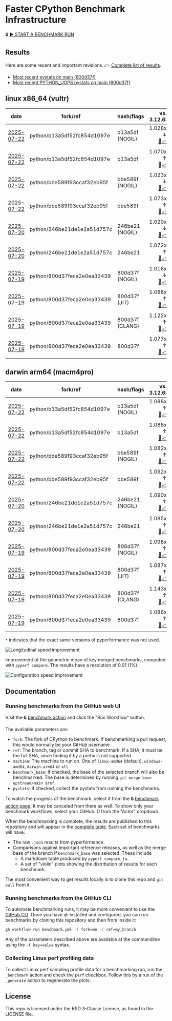 # Faster CPython Benchmark Infrastructure

🔒 [▶️ START A BENCHMARK RUN](../../actions/workflows/benchmark.yml)

## Results

Here are some recent and important revisions. 👉 [Complete list of results](RESULTS.md).

<!-- START table -->
- [Most recent  pystats on main (800d37f)](results/bm-20250719-3.15.0a0-800d37f/bm-20250719-vultr-x86_64-python-800d37feca2e0ea33439-3.15.0a0-800d37f-pystats.md)
- [Most recent PYTHON_UOPS pystats on main (800d37f)](results/bm-20250719-3.15.0a0-800d37f-PYTHON_UOPS/bm-20250719-vultr-x86_64-python-800d37feca2e0ea33439-3.15.0a0-800d37f-pystats.md)

## linux x86_64 (vultr)
| date | fork/ref | hash/flags | vs. 3.12.6: | vs. 3.13.0rc2: | vs. base: |
| --- | --- | --- | ---: | ---: | ---: |
| [2025-07-22](results/bm-20250722-3.15.0a0-b13a5df-NOGIL) | python/b13a5df52fc854d1097e | b13a5df (NOGIL) | 1.028x ↓<br>[📄](results/bm-20250722-3.15.0a0-b13a5df-NOGIL/bm-20250722-vultr-x86_64-python-b13a5df52fc854d1097e-3.15.0a0-b13a5df-vs-3.12.6.md)[📈](results/bm-20250722-3.15.0a0-b13a5df-NOGIL/bm-20250722-vultr-x86_64-python-b13a5df52fc854d1097e-3.15.0a0-b13a5df-vs-3.12.6.svg) | 1.060x ↓<br>[📄](results/bm-20250722-3.15.0a0-b13a5df-NOGIL/bm-20250722-vultr-x86_64-python-b13a5df52fc854d1097e-3.15.0a0-b13a5df-vs-3.13.0rc2.md)[📈](results/bm-20250722-3.15.0a0-b13a5df-NOGIL/bm-20250722-vultr-x86_64-python-b13a5df52fc854d1097e-3.15.0a0-b13a5df-vs-3.13.0rc2.svg) | 1.097x ↓<br>[📄](results/bm-20250722-3.15.0a0-b13a5df-NOGIL/bm-20250722-vultr-x86_64-python-b13a5df52fc854d1097e-3.15.0a0-b13a5df-vs-base.md)[📈](results/bm-20250722-3.15.0a0-b13a5df-NOGIL/bm-20250722-vultr-x86_64-python-b13a5df52fc854d1097e-3.15.0a0-b13a5df-vs-base.svg)[🧠](results/bm-20250722-3.15.0a0-b13a5df-NOGIL/bm-20250722-vultr-x86_64-python-b13a5df52fc854d1097e-3.15.0a0-b13a5df-vs-base-mem.svg) |
| [2025-07-22](results/bm-20250722-3.15.0a0-b13a5df) | python/b13a5df52fc854d1097e | b13a5df | 1.070x ↑<br>[📄](results/bm-20250722-3.15.0a0-b13a5df/bm-20250722-vultr-x86_64-python-b13a5df52fc854d1097e-3.15.0a0-b13a5df-vs-3.12.6.md)[📈](results/bm-20250722-3.15.0a0-b13a5df/bm-20250722-vultr-x86_64-python-b13a5df52fc854d1097e-3.15.0a0-b13a5df-vs-3.12.6.svg) | 1.034x ↑<br>[📄](results/bm-20250722-3.15.0a0-b13a5df/bm-20250722-vultr-x86_64-python-b13a5df52fc854d1097e-3.15.0a0-b13a5df-vs-3.13.0rc2.md)[📈](results/bm-20250722-3.15.0a0-b13a5df/bm-20250722-vultr-x86_64-python-b13a5df52fc854d1097e-3.15.0a0-b13a5df-vs-3.13.0rc2.svg) |  |
| [2025-07-22](results/bm-20250722-3.15.0a0-bbe589f-NOGIL) | python/bbe589f93ccaf32eb95f | bbe589f (NOGIL) | 1.023x ↓<br>[📄](results/bm-20250722-3.15.0a0-bbe589f-NOGIL/bm-20250722-vultr-x86_64-python-bbe589f93ccaf32eb95f-3.15.0a0-bbe589f-vs-3.12.6.md)[📈](results/bm-20250722-3.15.0a0-bbe589f-NOGIL/bm-20250722-vultr-x86_64-python-bbe589f93ccaf32eb95f-3.15.0a0-bbe589f-vs-3.12.6.svg) | 1.056x ↓<br>[📄](results/bm-20250722-3.15.0a0-bbe589f-NOGIL/bm-20250722-vultr-x86_64-python-bbe589f93ccaf32eb95f-3.15.0a0-bbe589f-vs-3.13.0rc2.md)[📈](results/bm-20250722-3.15.0a0-bbe589f-NOGIL/bm-20250722-vultr-x86_64-python-bbe589f93ccaf32eb95f-3.15.0a0-bbe589f-vs-3.13.0rc2.svg) | 1.095x ↓<br>[📄](results/bm-20250722-3.15.0a0-bbe589f-NOGIL/bm-20250722-vultr-x86_64-python-bbe589f93ccaf32eb95f-3.15.0a0-bbe589f-vs-base.md)[📈](results/bm-20250722-3.15.0a0-bbe589f-NOGIL/bm-20250722-vultr-x86_64-python-bbe589f93ccaf32eb95f-3.15.0a0-bbe589f-vs-base.svg)[🧠](results/bm-20250722-3.15.0a0-bbe589f-NOGIL/bm-20250722-vultr-x86_64-python-bbe589f93ccaf32eb95f-3.15.0a0-bbe589f-vs-base-mem.svg) |
| [2025-07-22](results/bm-20250722-3.15.0a0-bbe589f) | python/bbe589f93ccaf32eb95f | bbe589f | 1.073x ↑<br>[📄](results/bm-20250722-3.15.0a0-bbe589f/bm-20250722-vultr-x86_64-python-bbe589f93ccaf32eb95f-3.15.0a0-bbe589f-vs-3.12.6.md)[📈](results/bm-20250722-3.15.0a0-bbe589f/bm-20250722-vultr-x86_64-python-bbe589f93ccaf32eb95f-3.15.0a0-bbe589f-vs-3.12.6.svg) | 1.037x ↑<br>[📄](results/bm-20250722-3.15.0a0-bbe589f/bm-20250722-vultr-x86_64-python-bbe589f93ccaf32eb95f-3.15.0a0-bbe589f-vs-3.13.0rc2.md)[📈](results/bm-20250722-3.15.0a0-bbe589f/bm-20250722-vultr-x86_64-python-bbe589f93ccaf32eb95f-3.15.0a0-bbe589f-vs-3.13.0rc2.svg) |  |
| [2025-07-20](results/bm-20250720-3.15.0a0-246be21-NOGIL) | python/246be21de1e2a51d757c | 246be21 (NOGIL) | 1.020x ↓<br>[📄](results/bm-20250720-3.15.0a0-246be21-NOGIL/bm-20250720-vultr-x86_64-python-246be21de1e2a51d757c-3.15.0a0-246be21-vs-3.12.6.md)[📈](results/bm-20250720-3.15.0a0-246be21-NOGIL/bm-20250720-vultr-x86_64-python-246be21de1e2a51d757c-3.15.0a0-246be21-vs-3.12.6.svg) | 1.053x ↓<br>[📄](results/bm-20250720-3.15.0a0-246be21-NOGIL/bm-20250720-vultr-x86_64-python-246be21de1e2a51d757c-3.15.0a0-246be21-vs-3.13.0rc2.md)[📈](results/bm-20250720-3.15.0a0-246be21-NOGIL/bm-20250720-vultr-x86_64-python-246be21de1e2a51d757c-3.15.0a0-246be21-vs-3.13.0rc2.svg) | 1.092x ↓<br>[📄](results/bm-20250720-3.15.0a0-246be21-NOGIL/bm-20250720-vultr-x86_64-python-246be21de1e2a51d757c-3.15.0a0-246be21-vs-base.md)[📈](results/bm-20250720-3.15.0a0-246be21-NOGIL/bm-20250720-vultr-x86_64-python-246be21de1e2a51d757c-3.15.0a0-246be21-vs-base.svg)[🧠](results/bm-20250720-3.15.0a0-246be21-NOGIL/bm-20250720-vultr-x86_64-python-246be21de1e2a51d757c-3.15.0a0-246be21-vs-base-mem.svg) |
| [2025-07-20](results/bm-20250720-3.15.0a0-246be21) | python/246be21de1e2a51d757c | 246be21 | 1.072x ↑<br>[📄](results/bm-20250720-3.15.0a0-246be21/bm-20250720-vultr-x86_64-python-246be21de1e2a51d757c-3.15.0a0-246be21-vs-3.12.6.md)[📈](results/bm-20250720-3.15.0a0-246be21/bm-20250720-vultr-x86_64-python-246be21de1e2a51d757c-3.15.0a0-246be21-vs-3.12.6.svg) | 1.036x ↑<br>[📄](results/bm-20250720-3.15.0a0-246be21/bm-20250720-vultr-x86_64-python-246be21de1e2a51d757c-3.15.0a0-246be21-vs-3.13.0rc2.md)[📈](results/bm-20250720-3.15.0a0-246be21/bm-20250720-vultr-x86_64-python-246be21de1e2a51d757c-3.15.0a0-246be21-vs-3.13.0rc2.svg) |  |
| [2025-07-19](results/bm-20250719-3.15.0a0-800d37f-NOGIL) | python/800d37feca2e0ea33439 | 800d37f (NOGIL) | 1.018x ↓<br>[📄](results/bm-20250719-3.15.0a0-800d37f-NOGIL/bm-20250719-vultr-x86_64-python-800d37feca2e0ea33439-3.15.0a0-800d37f-vs-3.12.6.md)[📈](results/bm-20250719-3.15.0a0-800d37f-NOGIL/bm-20250719-vultr-x86_64-python-800d37feca2e0ea33439-3.15.0a0-800d37f-vs-3.12.6.svg) | 1.051x ↓<br>[📄](results/bm-20250719-3.15.0a0-800d37f-NOGIL/bm-20250719-vultr-x86_64-python-800d37feca2e0ea33439-3.15.0a0-800d37f-vs-3.13.0rc2.md)[📈](results/bm-20250719-3.15.0a0-800d37f-NOGIL/bm-20250719-vultr-x86_64-python-800d37feca2e0ea33439-3.15.0a0-800d37f-vs-3.13.0rc2.svg) | 1.094x ↓<br>[📄](results/bm-20250719-3.15.0a0-800d37f-NOGIL/bm-20250719-vultr-x86_64-python-800d37feca2e0ea33439-3.15.0a0-800d37f-vs-base.md)[📈](results/bm-20250719-3.15.0a0-800d37f-NOGIL/bm-20250719-vultr-x86_64-python-800d37feca2e0ea33439-3.15.0a0-800d37f-vs-base.svg)[🧠](results/bm-20250719-3.15.0a0-800d37f-NOGIL/bm-20250719-vultr-x86_64-python-800d37feca2e0ea33439-3.15.0a0-800d37f-vs-base-mem.svg) |
| [2025-07-19](results/bm-20250719-3.15.0a0-800d37f-JIT) | python/800d37feca2e0ea33439 | 800d37f (JIT) | 1.088x ↑<br>[📄](results/bm-20250719-3.15.0a0-800d37f-JIT/bm-20250719-vultr-x86_64-python-800d37feca2e0ea33439-3.15.0a0-800d37f-vs-3.12.6.md)[📈](results/bm-20250719-3.15.0a0-800d37f-JIT/bm-20250719-vultr-x86_64-python-800d37feca2e0ea33439-3.15.0a0-800d37f-vs-3.12.6.svg) | 1.051x ↑<br>[📄](results/bm-20250719-3.15.0a0-800d37f-JIT/bm-20250719-vultr-x86_64-python-800d37feca2e0ea33439-3.15.0a0-800d37f-vs-3.13.0rc2.md)[📈](results/bm-20250719-3.15.0a0-800d37f-JIT/bm-20250719-vultr-x86_64-python-800d37feca2e0ea33439-3.15.0a0-800d37f-vs-3.13.0rc2.svg) | 1.009x ↑<br>[📄](results/bm-20250719-3.15.0a0-800d37f-JIT/bm-20250719-vultr-x86_64-python-800d37feca2e0ea33439-3.15.0a0-800d37f-vs-base.md)[📈](results/bm-20250719-3.15.0a0-800d37f-JIT/bm-20250719-vultr-x86_64-python-800d37feca2e0ea33439-3.15.0a0-800d37f-vs-base.svg)[🧠](results/bm-20250719-3.15.0a0-800d37f-JIT/bm-20250719-vultr-x86_64-python-800d37feca2e0ea33439-3.15.0a0-800d37f-vs-base-mem.svg) |
| [2025-07-19](results/bm-20250719-3.15.0a0-800d37f-CLANG) | python/800d37feca2e0ea33439 | 800d37f (CLANG) | 1.122x ↑<br>[📄](results/bm-20250719-3.15.0a0-800d37f-CLANG/bm-20250719-vultr-x86_64-python-800d37feca2e0ea33439-3.15.0a0-800d37f-vs-3.12.6.md)[📈](results/bm-20250719-3.15.0a0-800d37f-CLANG/bm-20250719-vultr-x86_64-python-800d37feca2e0ea33439-3.15.0a0-800d37f-vs-3.12.6.svg) | 1.085x ↑<br>[📄](results/bm-20250719-3.15.0a0-800d37f-CLANG/bm-20250719-vultr-x86_64-python-800d37feca2e0ea33439-3.15.0a0-800d37f-vs-3.13.0rc2.md)[📈](results/bm-20250719-3.15.0a0-800d37f-CLANG/bm-20250719-vultr-x86_64-python-800d37feca2e0ea33439-3.15.0a0-800d37f-vs-3.13.0rc2.svg) | 1.040x ↑<br>[📄](results/bm-20250719-3.15.0a0-800d37f-CLANG/bm-20250719-vultr-x86_64-python-800d37feca2e0ea33439-3.15.0a0-800d37f-vs-base.md)[📈](results/bm-20250719-3.15.0a0-800d37f-CLANG/bm-20250719-vultr-x86_64-python-800d37feca2e0ea33439-3.15.0a0-800d37f-vs-base.svg)[🧠](results/bm-20250719-3.15.0a0-800d37f-CLANG/bm-20250719-vultr-x86_64-python-800d37feca2e0ea33439-3.15.0a0-800d37f-vs-base-mem.svg) |
| [2025-07-19](results/bm-20250719-3.15.0a0-800d37f) | python/800d37feca2e0ea33439 | 800d37f | 1.077x ↑<br>[📄](results/bm-20250719-3.15.0a0-800d37f/bm-20250719-vultr-x86_64-python-800d37feca2e0ea33439-3.15.0a0-800d37f-vs-3.12.6.md)[📈](results/bm-20250719-3.15.0a0-800d37f/bm-20250719-vultr-x86_64-python-800d37feca2e0ea33439-3.15.0a0-800d37f-vs-3.12.6.svg) | 1.041x ↑<br>[📄](results/bm-20250719-3.15.0a0-800d37f/bm-20250719-vultr-x86_64-python-800d37feca2e0ea33439-3.15.0a0-800d37f-vs-3.13.0rc2.md)[📈](results/bm-20250719-3.15.0a0-800d37f/bm-20250719-vultr-x86_64-python-800d37feca2e0ea33439-3.15.0a0-800d37f-vs-3.13.0rc2.svg) |  |

## darwin arm64 (macm4pro)
| date | fork/ref | hash/flags | vs. 3.12.6: | vs. 3.13.0rc2: | vs. base: |
| --- | --- | --- | ---: | ---: | ---: |
| [2025-07-22](results/bm-20250722-3.15.0a0-b13a5df-NOGIL) | python/b13a5df52fc854d1097e | b13a5df (NOGIL) | 1.088x ↑<br>[📄](results/bm-20250722-3.15.0a0-b13a5df-NOGIL/bm-20250722-macm4pro-arm64-python-b13a5df52fc854d1097e-3.15.0a0-b13a5df-vs-3.12.6.md)[📈](results/bm-20250722-3.15.0a0-b13a5df-NOGIL/bm-20250722-macm4pro-arm64-python-b13a5df52fc854d1097e-3.15.0a0-b13a5df-vs-3.12.6.svg) | 1.009x ↑<br>[📄](results/bm-20250722-3.15.0a0-b13a5df-NOGIL/bm-20250722-macm4pro-arm64-python-b13a5df52fc854d1097e-3.15.0a0-b13a5df-vs-3.13.0rc2.md)[📈](results/bm-20250722-3.15.0a0-b13a5df-NOGIL/bm-20250722-macm4pro-arm64-python-b13a5df52fc854d1097e-3.15.0a0-b13a5df-vs-3.13.0rc2.svg) | 1.002x ↓<br>[📄](results/bm-20250722-3.15.0a0-b13a5df-NOGIL/bm-20250722-macm4pro-arm64-python-b13a5df52fc854d1097e-3.15.0a0-b13a5df-vs-base.md)[📈](results/bm-20250722-3.15.0a0-b13a5df-NOGIL/bm-20250722-macm4pro-arm64-python-b13a5df52fc854d1097e-3.15.0a0-b13a5df-vs-base.svg)[🧠](results/bm-20250722-3.15.0a0-b13a5df-NOGIL/bm-20250722-macm4pro-arm64-python-b13a5df52fc854d1097e-3.15.0a0-b13a5df-vs-base-mem.svg) |
| [2025-07-22](results/bm-20250722-3.15.0a0-b13a5df) | python/b13a5df52fc854d1097e | b13a5df | 1.088x ↑<br>[📄](results/bm-20250722-3.15.0a0-b13a5df/bm-20250722-macm4pro-arm64-python-b13a5df52fc854d1097e-3.15.0a0-b13a5df-vs-3.12.6.md)[📈](results/bm-20250722-3.15.0a0-b13a5df/bm-20250722-macm4pro-arm64-python-b13a5df52fc854d1097e-3.15.0a0-b13a5df-vs-3.12.6.svg) | 1.009x ↑<br>[📄](results/bm-20250722-3.15.0a0-b13a5df/bm-20250722-macm4pro-arm64-python-b13a5df52fc854d1097e-3.15.0a0-b13a5df-vs-3.13.0rc2.md)[📈](results/bm-20250722-3.15.0a0-b13a5df/bm-20250722-macm4pro-arm64-python-b13a5df52fc854d1097e-3.15.0a0-b13a5df-vs-3.13.0rc2.svg) |  |
| [2025-07-22](results/bm-20250722-3.15.0a0-bbe589f-NOGIL) | python/bbe589f93ccaf32eb95f | bbe589f (NOGIL) | 1.082x ↑<br>[📄](results/bm-20250722-3.15.0a0-bbe589f-NOGIL/bm-20250722-macm4pro-arm64-python-bbe589f93ccaf32eb95f-3.15.0a0-bbe589f-vs-3.12.6.md)[📈](results/bm-20250722-3.15.0a0-bbe589f-NOGIL/bm-20250722-macm4pro-arm64-python-bbe589f93ccaf32eb95f-3.15.0a0-bbe589f-vs-3.12.6.svg) | 1.003x ↑<br>[📄](results/bm-20250722-3.15.0a0-bbe589f-NOGIL/bm-20250722-macm4pro-arm64-python-bbe589f93ccaf32eb95f-3.15.0a0-bbe589f-vs-3.13.0rc2.md)[📈](results/bm-20250722-3.15.0a0-bbe589f-NOGIL/bm-20250722-macm4pro-arm64-python-bbe589f93ccaf32eb95f-3.15.0a0-bbe589f-vs-3.13.0rc2.svg) | 1.010x ↓<br>[📄](results/bm-20250722-3.15.0a0-bbe589f-NOGIL/bm-20250722-macm4pro-arm64-python-bbe589f93ccaf32eb95f-3.15.0a0-bbe589f-vs-base.md)[📈](results/bm-20250722-3.15.0a0-bbe589f-NOGIL/bm-20250722-macm4pro-arm64-python-bbe589f93ccaf32eb95f-3.15.0a0-bbe589f-vs-base.svg)[🧠](results/bm-20250722-3.15.0a0-bbe589f-NOGIL/bm-20250722-macm4pro-arm64-python-bbe589f93ccaf32eb95f-3.15.0a0-bbe589f-vs-base-mem.svg) |
| [2025-07-22](results/bm-20250722-3.15.0a0-bbe589f) | python/bbe589f93ccaf32eb95f | bbe589f | 1.092x ↑<br>[📄](results/bm-20250722-3.15.0a0-bbe589f/bm-20250722-macm4pro-arm64-python-bbe589f93ccaf32eb95f-3.15.0a0-bbe589f-vs-3.12.6.md)[📈](results/bm-20250722-3.15.0a0-bbe589f/bm-20250722-macm4pro-arm64-python-bbe589f93ccaf32eb95f-3.15.0a0-bbe589f-vs-3.12.6.svg) | 1.013x ↑<br>[📄](results/bm-20250722-3.15.0a0-bbe589f/bm-20250722-macm4pro-arm64-python-bbe589f93ccaf32eb95f-3.15.0a0-bbe589f-vs-3.13.0rc2.md)[📈](results/bm-20250722-3.15.0a0-bbe589f/bm-20250722-macm4pro-arm64-python-bbe589f93ccaf32eb95f-3.15.0a0-bbe589f-vs-3.13.0rc2.svg) |  |
| [2025-07-20](results/bm-20250720-3.15.0a0-246be21-NOGIL) | python/246be21de1e2a51d757c | 246be21 (NOGIL) | 1.090x ↑<br>[📄](results/bm-20250720-3.15.0a0-246be21-NOGIL/bm-20250720-macm4pro-arm64-python-246be21de1e2a51d757c-3.15.0a0-246be21-vs-3.12.6.md)[📈](results/bm-20250720-3.15.0a0-246be21-NOGIL/bm-20250720-macm4pro-arm64-python-246be21de1e2a51d757c-3.15.0a0-246be21-vs-3.12.6.svg) | 1.011x ↑<br>[📄](results/bm-20250720-3.15.0a0-246be21-NOGIL/bm-20250720-macm4pro-arm64-python-246be21de1e2a51d757c-3.15.0a0-246be21-vs-3.13.0rc2.md)[📈](results/bm-20250720-3.15.0a0-246be21-NOGIL/bm-20250720-macm4pro-arm64-python-246be21de1e2a51d757c-3.15.0a0-246be21-vs-3.13.0rc2.svg) | 1.004x ↑<br>[📄](results/bm-20250720-3.15.0a0-246be21-NOGIL/bm-20250720-macm4pro-arm64-python-246be21de1e2a51d757c-3.15.0a0-246be21-vs-base.md)[📈](results/bm-20250720-3.15.0a0-246be21-NOGIL/bm-20250720-macm4pro-arm64-python-246be21de1e2a51d757c-3.15.0a0-246be21-vs-base.svg)[🧠](results/bm-20250720-3.15.0a0-246be21-NOGIL/bm-20250720-macm4pro-arm64-python-246be21de1e2a51d757c-3.15.0a0-246be21-vs-base-mem.svg) |
| [2025-07-20](results/bm-20250720-3.15.0a0-246be21) | python/246be21de1e2a51d757c | 246be21 | 1.085x ↑<br>[📄](results/bm-20250720-3.15.0a0-246be21/bm-20250720-macm4pro-arm64-python-246be21de1e2a51d757c-3.15.0a0-246be21-vs-3.12.6.md)[📈](results/bm-20250720-3.15.0a0-246be21/bm-20250720-macm4pro-arm64-python-246be21de1e2a51d757c-3.15.0a0-246be21-vs-3.12.6.svg) | 1.006x ↑<br>[📄](results/bm-20250720-3.15.0a0-246be21/bm-20250720-macm4pro-arm64-python-246be21de1e2a51d757c-3.15.0a0-246be21-vs-3.13.0rc2.md)[📈](results/bm-20250720-3.15.0a0-246be21/bm-20250720-macm4pro-arm64-python-246be21de1e2a51d757c-3.15.0a0-246be21-vs-3.13.0rc2.svg) |  |
| [2025-07-19](results/bm-20250719-3.15.0a0-800d37f-NOGIL) | python/800d37feca2e0ea33439 | 800d37f (NOGIL) | 1.098x ↑<br>[📄](results/bm-20250719-3.15.0a0-800d37f-NOGIL/bm-20250719-macm4pro-arm64-python-800d37feca2e0ea33439-3.15.0a0-800d37f-vs-3.12.6.md)[📈](results/bm-20250719-3.15.0a0-800d37f-NOGIL/bm-20250719-macm4pro-arm64-python-800d37feca2e0ea33439-3.15.0a0-800d37f-vs-3.12.6.svg) | 1.019x ↑<br>[📄](results/bm-20250719-3.15.0a0-800d37f-NOGIL/bm-20250719-macm4pro-arm64-python-800d37feca2e0ea33439-3.15.0a0-800d37f-vs-3.13.0rc2.md)[📈](results/bm-20250719-3.15.0a0-800d37f-NOGIL/bm-20250719-macm4pro-arm64-python-800d37feca2e0ea33439-3.15.0a0-800d37f-vs-3.13.0rc2.svg) | 1.010x ↑<br>[📄](results/bm-20250719-3.15.0a0-800d37f-NOGIL/bm-20250719-macm4pro-arm64-python-800d37feca2e0ea33439-3.15.0a0-800d37f-vs-base.md)[📈](results/bm-20250719-3.15.0a0-800d37f-NOGIL/bm-20250719-macm4pro-arm64-python-800d37feca2e0ea33439-3.15.0a0-800d37f-vs-base.svg)[🧠](results/bm-20250719-3.15.0a0-800d37f-NOGIL/bm-20250719-macm4pro-arm64-python-800d37feca2e0ea33439-3.15.0a0-800d37f-vs-base-mem.svg) |
| [2025-07-19](results/bm-20250719-3.15.0a0-800d37f-JIT) | python/800d37feca2e0ea33439 | 800d37f (JIT) | 1.087x ↑<br>[📄](results/bm-20250719-3.15.0a0-800d37f-JIT/bm-20250719-macm4pro-arm64-python-800d37feca2e0ea33439-3.15.0a0-800d37f-vs-3.12.6.md)[📈](results/bm-20250719-3.15.0a0-800d37f-JIT/bm-20250719-macm4pro-arm64-python-800d37feca2e0ea33439-3.15.0a0-800d37f-vs-3.12.6.svg) | 1.008x ↑<br>[📄](results/bm-20250719-3.15.0a0-800d37f-JIT/bm-20250719-macm4pro-arm64-python-800d37feca2e0ea33439-3.15.0a0-800d37f-vs-3.13.0rc2.md)[📈](results/bm-20250719-3.15.0a0-800d37f-JIT/bm-20250719-macm4pro-arm64-python-800d37feca2e0ea33439-3.15.0a0-800d37f-vs-3.13.0rc2.svg) | 1.002x ↑<br>[📄](results/bm-20250719-3.15.0a0-800d37f-JIT/bm-20250719-macm4pro-arm64-python-800d37feca2e0ea33439-3.15.0a0-800d37f-vs-base.md)[📈](results/bm-20250719-3.15.0a0-800d37f-JIT/bm-20250719-macm4pro-arm64-python-800d37feca2e0ea33439-3.15.0a0-800d37f-vs-base.svg)[🧠](results/bm-20250719-3.15.0a0-800d37f-JIT/bm-20250719-macm4pro-arm64-python-800d37feca2e0ea33439-3.15.0a0-800d37f-vs-base-mem.svg) |
| [2025-07-19](results/bm-20250719-3.15.0a0-800d37f-CLANG) | python/800d37feca2e0ea33439 | 800d37f (CLANG) | 1.143x ↑<br>[📄](results/bm-20250719-3.15.0a0-800d37f-CLANG/bm-20250719-macm4pro-arm64-python-800d37feca2e0ea33439-3.15.0a0-800d37f-vs-3.12.6.md)[📈](results/bm-20250719-3.15.0a0-800d37f-CLANG/bm-20250719-macm4pro-arm64-python-800d37feca2e0ea33439-3.15.0a0-800d37f-vs-3.12.6.svg) | 1.061x ↑<br>[📄](results/bm-20250719-3.15.0a0-800d37f-CLANG/bm-20250719-macm4pro-arm64-python-800d37feca2e0ea33439-3.15.0a0-800d37f-vs-3.13.0rc2.md)[📈](results/bm-20250719-3.15.0a0-800d37f-CLANG/bm-20250719-macm4pro-arm64-python-800d37feca2e0ea33439-3.15.0a0-800d37f-vs-3.13.0rc2.svg) | 1.055x ↑<br>[📄](results/bm-20250719-3.15.0a0-800d37f-CLANG/bm-20250719-macm4pro-arm64-python-800d37feca2e0ea33439-3.15.0a0-800d37f-vs-base.md)[📈](results/bm-20250719-3.15.0a0-800d37f-CLANG/bm-20250719-macm4pro-arm64-python-800d37feca2e0ea33439-3.15.0a0-800d37f-vs-base.svg)[🧠](results/bm-20250719-3.15.0a0-800d37f-CLANG/bm-20250719-macm4pro-arm64-python-800d37feca2e0ea33439-3.15.0a0-800d37f-vs-base-mem.svg) |
| [2025-07-19](results/bm-20250719-3.15.0a0-800d37f) | python/800d37feca2e0ea33439 | 800d37f | 1.086x ↑<br>[📄](results/bm-20250719-3.15.0a0-800d37f/bm-20250719-macm4pro-arm64-python-800d37feca2e0ea33439-3.15.0a0-800d37f-vs-3.12.6.md)[📈](results/bm-20250719-3.15.0a0-800d37f/bm-20250719-macm4pro-arm64-python-800d37feca2e0ea33439-3.15.0a0-800d37f-vs-3.12.6.svg) | 1.008x ↑<br>[📄](results/bm-20250719-3.15.0a0-800d37f/bm-20250719-macm4pro-arm64-python-800d37feca2e0ea33439-3.15.0a0-800d37f-vs-3.13.0rc2.md)[📈](results/bm-20250719-3.15.0a0-800d37f/bm-20250719-macm4pro-arm64-python-800d37feca2e0ea33439-3.15.0a0-800d37f-vs-3.13.0rc2.svg) |  |


<!-- END table -->

`*` indicates that the exact same versions of pyperformance was not used.

![Longitudinal speed improvement](/longitudinal.svg)

Improvement of the geometric mean of key merged benchmarks, computed with `pyperf compare`.
The results have a resolution of 0.01 (1%).

![Configuration speed improvement](/configs.svg)

## Documentation

### Running benchmarks from the GitHub web UI

Visit the 🔒 [benchmark action](../../actions/workflows/benchmark.yml) and click the "Run Workflow" button.

The available parameters are:

- `fork`: The fork of CPython to benchmark.
  If benchmarking a pull request, this would normally be your GitHub username.
- `ref`: The branch, tag or commit SHA to benchmark.
  If a SHA, it must be the full SHA, since finding it by a prefix is not supported.
- `machine`: The machine to run on.
  One of `linux-amd64` (default), `windows-amd64`, `darwin-arm64` or `all`.
- `benchmark_base`: If checked, the base of the selected branch will also be benchmarked.
  The base is determined by running `git merge-base upstream/main $ref`.
- `pystats`: If checked, collect the pystats from running the benchmarks.

To watch the progress of the benchmark, select it from the 🔒 [benchmark action page](../../actions/workflows/benchmark.yml).
It may be canceled from there as well.
To show only your benchmark workflows, select your GitHub ID from the "Actor" dropdown.

When the benchmarking is complete, the results are published to this repository and will appear in the [complete table](RESULTS.md).
Each set of benchmarks will have:

- The raw `.json` results from pyperformance.
- Comparisons against important reference releases, as well as the merge base of the branch if `benchmark_base` was selected. These include
  - A markdown table produced by `pyperf compare_to`.
  - A set of "violin" plots showing the distribution of results for each benchmark.

The most convenient way to get results locally is to clone this repo and `git pull` from it.

### Running benchmarks from the GitHub CLI

To automate benchmarking runs, it may be more convenient to use the [GitHub CLI](https://cli.github.com/).
Once you have `gh` installed and configured, you can run benchmarks by cloning this repository and then from inside it:

```bash session
gh workflow run benchmark.yml -f fork=me -f ref=my_branch
```

Any of the parameters described above are available at the commandline using the `-f key=value` syntax.

### Collecting Linux perf profiling data

To collect Linux perf sampling profile data for a benchmarking run, run the `_benchmark` action and check the `perf` checkbox.
Follow this by a run of the `_generate` action to regenerate the plots.

## License

This repo is licensed under the BSD 3-Clause License, as found in the LICENSE file.
